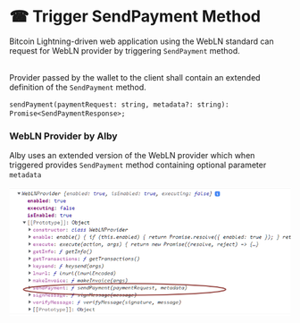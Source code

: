 # ☎ Trigger SendPayment Method

Bitcoin Lightning-driven web application using the WebLN standard can request for WebLN provider by triggering `SendPayment` method.

\
Provider passed by the wallet to the client shall contain an extended definition of the `SendPayment` method.

```
sendPayment(paymentRequest: string, metadata?: string): Promise<SendPaymentResponse>;
```

### WebLN Provider by Alby&#x20;

Alby uses an extended version of the WebLN provider which when triggered provides `SendPayment` method containing optional parameter `metadata`

![WebLN Provider by Alby](../.gitbook/assets/image.png)
